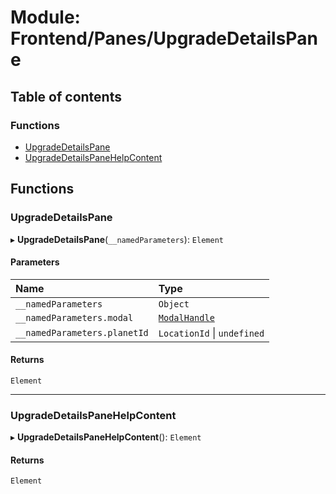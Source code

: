 # Module: Frontend/Panes/UpgradeDetailsPane

## Table of contents

### Functions

- [UpgradeDetailsPane](Frontend_Panes_UpgradeDetailsPane.md#upgradedetailspane)
- [UpgradeDetailsPaneHelpContent](Frontend_Panes_UpgradeDetailsPane.md#upgradedetailspanehelpcontent)

## Functions

### UpgradeDetailsPane

▸ **UpgradeDetailsPane**(`__namedParameters`): `Element`

#### Parameters

| Name                         | Type                                                                   |
| :--------------------------- | :--------------------------------------------------------------------- |
| `__namedParameters`          | `Object`                                                               |
| `__namedParameters.modal`    | [`ModalHandle`](../interfaces/Frontend_Views_ModalPane.ModalHandle.md) |
| `__namedParameters.planetId` | `LocationId` \| `undefined`                                            |

#### Returns

`Element`

---

### UpgradeDetailsPaneHelpContent

▸ **UpgradeDetailsPaneHelpContent**(): `Element`

#### Returns

`Element`
